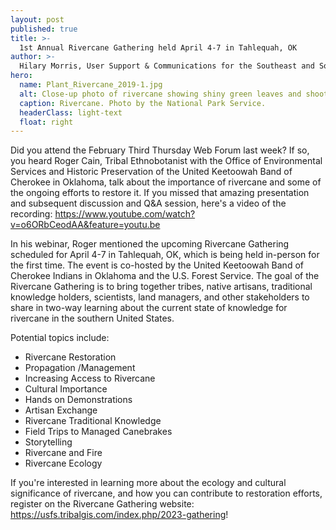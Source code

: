 ```yaml
---
layout: post
published: true
title: >-
  1st Annual Rivercane Gathering held April 4-7 in Tahlequah, OK
author: >-
  Hilary Morris, User Support & Communications for the Southeast and South Atlantic Blueprints
hero:
  name: Plant_Rivercane_2019-1.jpg
  alt: Close-up photo of rivercane showing shiny green leaves and shoots. 
  caption: Rivercane. Photo by the National Park Service.
  headerClass: light-text
  float: right
---
```

Did you attend the February Third Thursday Web Forum last week? If so, you heard Roger Cain, Tribal Ethnobotanist with the Office of Environmental Services and Historic Preservation of the United Keetoowah Band of Cherokee in Oklahoma, talk about the importance of rivercane and some of the ongoing efforts to restore it. If you missed that amazing presentation and subsequent discussion and Q&A session, here's a video of the recording: https://www.youtube.com/watch?v=o6ORbCeodAA&feature=youtu.be

In his webinar, Roger mentioned the upcoming Rivercane Gathering scheduled for April 4-7 in Tahlequah, OK, which is being held in-person for the first time. The event is co-hosted by the United Keetoowah Band of Cherokee Indians in Oklahoma and the U.S. Forest Service. The goal of the Rivercane Gathering is to bring together tribes, native artisans, traditional knowledge holders, scientists, land managers, and other stakeholders to share in two-way learning about the current state of knowledge for rivercane in the southern United States.<!--more-->

Potential topics include:

- Rivercane Restoration
- Propagation /Management
- Increasing Access to Rivercane
- Cultural Importance
- Hands on Demonstrations
- Artisan Exchange
- Rivercane Traditional Knowledge
- Field Trips to Managed Canebrakes
- Storytelling
- Rivercane and Fire
- Rivercane Ecology

If you're interested in learning more about the ecology and cultural significance of rivercane, and how you can contribute to restoration efforts, register on the Rivercane Gathering website: https://usfs.tribalgis.com/index.php/2023-gathering!

